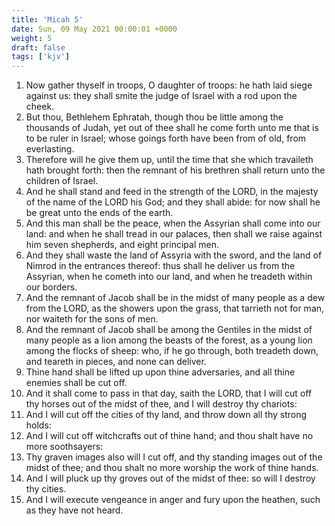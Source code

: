 ```yaml
---
title: 'Micah 5'
date: Sun, 09 May 2021 00:00:01 +0000
weight: 5
draft: false
tags: ['kjv'] 
---
```


1. Now gather thyself in troops, O daughter of troops: he hath laid siege against us: they shall smite the judge of Israel with a rod upon the cheek.
2. But thou, Bethlehem Ephratah, though thou be little among the thousands of Judah, yet out of thee shall he come forth unto me that is to be ruler in Israel; whose goings forth have been from of old, from everlasting.
3. Therefore will he give them up, until the time that she which travaileth hath brought forth: then the remnant of his brethren shall return unto the children of Israel.
4. And he shall stand and feed in the strength of the LORD, in the majesty of the name of the LORD his God; and they shall abide: for now shall he be great unto the ends of the earth.
5. And this man shall be the peace, when the Assyrian shall come into our land: and when he shall tread in our palaces, then shall we raise against him seven shepherds, and eight principal men.
6. And they shall waste the land of Assyria with the sword, and the land of Nimrod in the entrances thereof: thus shall he deliver us from the Assyrian, when he cometh into our land, and when he treadeth within our borders.
7. And the remnant of Jacob shall be in the midst of many people as a dew from the LORD, as the showers upon the grass, that tarrieth not for man, nor waiteth for the sons of men.
8. And the remnant of Jacob shall be among the Gentiles in the midst of many people as a lion among the beasts of the forest, as a young lion among the flocks of sheep: who, if he go through, both treadeth down, and teareth in pieces, and none can deliver.
9. Thine hand shall be lifted up upon thine adversaries, and all thine enemies shall be cut off.
10. And it shall come to pass in that day, saith the LORD, that I will cut off thy horses out of the midst of thee, and I will destroy thy chariots:
11. And I will cut off the cities of thy land, and throw down all thy strong holds:
12. And I will cut off witchcrafts out of thine hand; and thou shalt have no more soothsayers:
13. Thy graven images also will I cut off, and thy standing images out of the midst of thee; and thou shalt no more worship the work of thine hands.
14. And I will pluck up thy groves out of the midst of thee: so will I destroy thy cities.
15. And I will execute vengeance in anger and fury upon the heathen, such as they have not heard.
